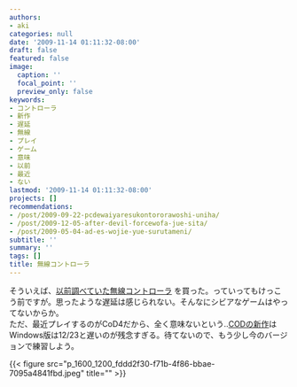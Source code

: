 ```yaml
---
authors:
- aki
categories: null
date: '2009-11-14 01:11:32-08:00'
draft: false
featured: false
image:
  caption: ''
  focal_point: ''
  preview_only: false
keywords:
- コントローラ
- 新作
- 遅延
- 無線
- プレイ
- ゲーム
- 意味
- 以前
- 最近
- ない
lastmod: '2009-11-14 01:11:32-08:00'
projects: []
recommendations:
- /post/2009-09-22-pcdewaiyaresukontororawoshi-uniha/
- /post/2009-12-05-after-devil-forcewofa-jue-sita/
- /post/2009-05-04-ad-es-wojie-yue-surutameni/
subtitle: ''
summary: ''
tags: []
title: 無線コントローラ
---
```


そういえば、[以前調べていた無線コントローラ](https://chezo.uno/post/2009-09-22-pcdewaiyaresukontororawoshi-uniha) を買った。っていってもけっこう前ですが。思ったような遅延は感じられない。そんなにシビアなゲームはやってないからか。  
ただ、最近プレイするのがCoD4だから、全く意味ないという‥[CODの新作](http://www.modernwarfare2.jp/)はWindows版は12/23と遅いのが残念すぎる。待てないので、もう少し今のバージョンで練習しよう。

{{< figure src="p_1600_1200_fddd2f30-f71b-4f86-bbae-7095a4841fbd.jpeg" title="" >}}